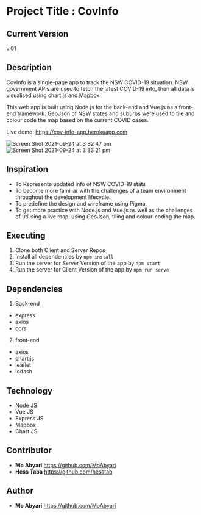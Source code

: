 # Project Title : CovInfo


## Current Version

v.01

## Description

CovInfo is a single-page app to track the NSW COVID-19 situation. NSW government APIs are used to fetch the latest COVID-19 info, then all data is visualised using chart.js and Mapbox.

This web app is built using Node.js for the back-end and Vue.js as a front-end framework. GeoJson of NSW states and suburbs were used to tile and colour code the map based on the current COVID cases. 

Live demo: https://cov-info-app.herokuapp.com


![Screen Shot 2021-09-24 at 3 32 47 pm](https://user-images.githubusercontent.com/86284097/134628294-a959f712-98b6-4f71-9bf5-3414bfe72a14.png)
![Screen Shot 2021-09-24 at 3 33 21 pm](https://user-images.githubusercontent.com/86284097/134628332-04320a7a-1de7-404c-9228-854b508afcec.png)


## Inspiration

* To Represente updated info of NSW COVID-19 stats  
* To become more familiar with the challenges of a team environment throughout the development lifecycle.
* To predefine the design and wireframe using Pigma. 
* To get more practice with Node.js and Vue.js as well as the challenges of utilising a live map, using GeoJson, tiling and colour-coding the map. 


## Executing

1. Clone both Client and Server Repos
2. Install all dependencies by `npm install` 
3. Run the server for Server Version of the app by `npm start`
4. Run the server for Client Version of the app by `npm run serve`


## Dependencies

1. Back-end
* express 
* axios 
* cors

2. front-end
* axios 
* chart.js
* leaflet
* lodash


## Technology

* Node JS
* Vue JS
* Express JS
* Mapbox
* Chart JS 


## Contributor 

* **Mo Abyari** https://github.com/MoAbyari
* **Hess Taba** https://github.com/hesstab

## Author 
* **Mo Abyari** https://github.com/MoAbyari


